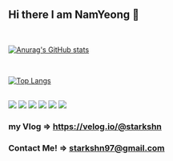 ## Hi there I am NamYeong 👋
<br />

[![Anurag's GitHub stats](https://github-readme-stats.vercel.app/api?username=starkshn&show_icons=true&count_private=true&count_private=true&theme=synthwave)](https://github.com/starkshn/github-readme-stats)

<br />

[![Top Langs](https://github-readme-stats.vercel.app/api/top-langs/?username=starkshn&show_owner=true&layout=compact)](https://github.com/starkshn)

<br />

<img src="https://img.shields.io/badge/Csharp-3DDC84??style=plastic&logo=csharp&logoColor=white"/>
<img src="https://img.shields.io/badge/Unity-000000??style=plastic&logo=Unity&logoColor=white"/>
<img src="https://img.shields.io/badge/Python-3776AB??style=plastic&logo=Python&logoColor=white"/>
<img src="https://img.shields.io/badge/JsavaScript-3776AB??style=plastic&logo=javascript&logoColor=white"/>
<img src="https://img.shields.io/badge/HTML-3776AB??style=plastic&logo=HTML&logoColor=white"/>
<img src="https://img.shields.io/badge/CSS-3776AB??style=plastic&logo=CSS&logoColor=white"/>




### my Vlog => https://velog.io/@starkshn
### Contact Me! => starkshn97@gmail.com
<!--
**starkshn/starkshn** is a ✨ _special_ ✨ repository because its `README.md` (this file) appears on your GitHub profile.

Here are some ideas to get you started:

 🔭 I’m currently working on ...
 🌱 I’m currently learning ...
 👯 I’m looking to collaborate on ...
 🤔 I’m looking for help with ...
 💬 Ask me about ...
 📫 How to reach me: ...
 😄 Pronouns: ...
 ⚡ Fun fact: ...

